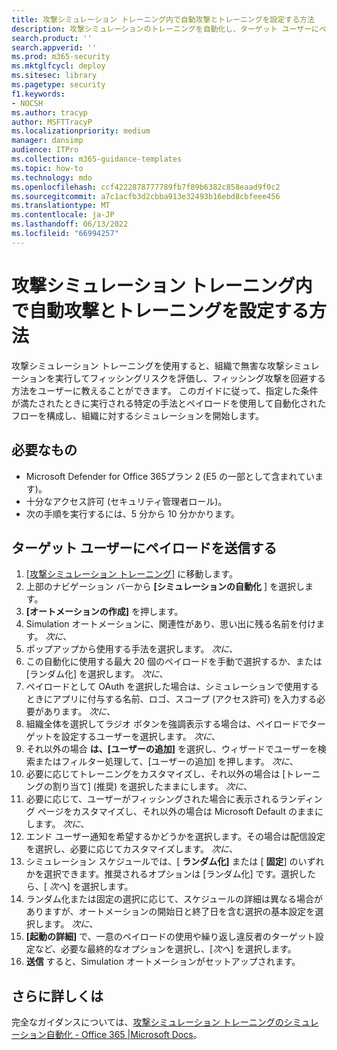 ```yaml
---
title: 攻撃シミュレーション トレーニング内で自動攻撃とトレーニングを設定する方法
description: 攻撃シミュレーションのトレーニングを自動化し、ターゲット ユーザーにペイロードを送信する手順。 このガイドに従って、特定の手法とペイロードを使用して自動攻撃フローを作成する方法について説明します。
search.product: ''
search.appverid: ''
ms.prod: m365-security
ms.mktglfcycl: deploy
ms.sitesec: library
ms.pagetype: security
f1.keywords:
- NOCSH
ms.author: tracyp
author: MSFTTracyP
ms.localizationpriority: medium
manager: dansimp
audience: ITPro
ms.collection: m365-guidance-templates
ms.topic: how-to
ms.technology: mdo
ms.openlocfilehash: ccf4222878777789fb7f89b6382c858eaad9f0c2
ms.sourcegitcommit: a7c1acfb3d2cbba913e32493b16ebd8cbfeee456
ms.translationtype: MT
ms.contentlocale: ja-JP
ms.lasthandoff: 06/13/2022
ms.locfileid: "66994257"
---
```

# <a name="how-to-setup-automated-attacks-and-training-within-attack-simulation-training"></a>攻撃シミュレーション トレーニング内で自動攻撃とトレーニングを設定する方法

攻撃シミュレーション トレーニングを使用すると、組織で無害な攻撃シミュレーションを実行してフィッシングリスクを評価し、フィッシング攻撃を回避する方法をユーザーに教えることができます。 このガイドに従って、指定した条件が満たされたときに実行される特定の手法とペイロードを使用して自動化されたフローを構成し、組織に対するシミュレーションを開始します。

## <a name="what-youll-need"></a>必要なもの

- Microsoft Defender for Office 365プラン 2 (E5 の一部として含まれています)。
- 十分なアクセス許可 (セキュリティ管理者ロール)。
- 次の手順を実行するには、5 分から 10 分かかります。

## <a name="send-a-payload-to-target-users"></a>ターゲット ユーザーにペイロードを送信する

1. [[攻撃シミュレーション トレーニング]](https://security.microsoft.com/attacksimulator) に移動します。
1. 上部のナビゲーション バーから **[シミュレーションの自動化** ] を選択します。
1. **[オートメーションの作成]** を押します。
1. Simulation オートメーションに、関連性があり、思い出に残る名前を付けます。 *次に*、
1. ポップアップから使用する手法を選択します。 *次に*、
1. この自動化に使用する最大 20 個のペイロードを手動で選択するか、または [ランダム化] を選択します。 *次に*、
1. ペイロードとして OAuth を選択した場合は、シミュレーションで使用するときにアプリに付与する名前、ロゴ、スコープ (アクセス許可) を入力する必要があります。 *次に*、
1. 組織全体を選択してラジオ ボタンを強調表示する場合は、ペイロードでターゲットを設定するユーザーを選択します。 *次に*、
1. それ以外の場合 **は、[ユーザーの追加]** を選択し、ウィザードでユーザーを検索またはフィルター処理して、[ユーザーの追加] を押します。 *次に*、
1. 必要に応じてトレーニングをカスタマイズし、それ以外の場合は [トレーニングの割り当て] (推奨) を選択したままにします。 *次に*、
1. 必要に応じて、ユーザーがフィッシングされた場合に表示されるランディング ページをカスタマイズし、それ以外の場合は Microsoft Default のままにします。 *次に*、
1. エンド ユーザー通知を希望するかどうかを選択します。その場合は配信設定を選択し、必要に応じてカスタマイズします。 *次に*、
1. シミュレーション スケジュールでは、[ **ランダム化]** または [ **固定**] のいずれかを選択できます。推奨されるオプションは [ランダム化] です。選択したら、[ *次へ*] を選択します。
1. ランダム化または固定の選択に応じて、スケジュールの詳細は異なる場合がありますが、オートメーションの開始日と終了日を含む選択の基本設定を選択します。 *次に*、
1. **[起動の詳細]** で、一意のペイロードの使用や繰り返し違反者のターゲット設定など、必要な最終的なオプションを選択し、[*次へ*] を選択します。
1. **送信** すると、Simulation オートメーションがセットアップされます。

## <a name="learn-more"></a>さらに詳しくは

完全なガイダンスについては、[攻撃シミュレーション トレーニングのシミュレーション自動化 - Office 365 |Microsoft Docs](../../office-365-security/attack-simulation-training-simulation-automations.md)。
